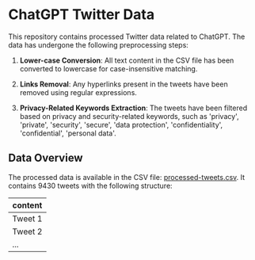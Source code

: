 # ChatGPT Twitter Data

This repository contains processed Twitter data related to ChatGPT. The data has undergone the following preprocessing steps:

1. **Lower-case Conversion**: All text content in the CSV file has been converted to lowercase for case-insensitive matching.

2. **Links Removal**: Any hyperlinks present in the tweets have been removed using regular expressions.

3. **Privacy-Related Keywords Extraction**: The tweets have been filtered based on privacy and security-related keywords, such as 'privacy', 'private', 'security', 'secure', 'data protection', 'confidentiality', 'confidential', 'personal data'.

## Data Overview

The processed data is available in the CSV file: [processed-tweets.csv](processed-tweets.csv). It contains 9430 tweets with the following structure:

| content |
| ------- |
| Tweet 1 |
| Tweet 2 |
| ...     |

